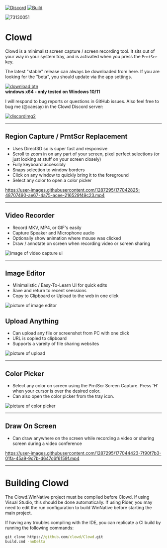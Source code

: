 [![Discord](https://img.shields.io/discord/767856501477343282?style=flat-square&color=purple)](https://discord.gg/M6he8ZPAAJ)
[![Build](https://img.shields.io/github/workflow/status/clowd/Clowd/Build%20Clowd/master?style=flat-square)](https://github.com/clowd/Clowd/actions)

![73130051](https://user-images.githubusercontent.com/1287295/177045040-15601340-0380-418e-975a-cc1d0dd06ebc.png)

# Clowd

Clowd is a minimalist screen capture / screen recording tool. It sits out of your way in your system tray, and is activated when you press the `PrntScr` key.

The latest "stable" release can always be downloaded from here. If you are looking for the "beta", you should update via the app settings.

[![download btn](https://user-images.githubusercontent.com/1287295/177044033-961e5817-83ca-4e71-b204-245dd337a300.png)](https://clowd-releases.s3.eu-central-003.backblazeb2.com/stable/ClowdSetup.exe)
<br/>**windows x64 - only tested on Windows 10/11**

I will respond to bug reports or questions in GitHub issues. Also feel free to bug me (@caesay) in the Clowd Discord server:

[![discordimg2](https://user-images.githubusercontent.com/1287295/150318745-cbfcf5d0-3697-4bef-ac1a-b0d751f53b48.png)](https://discord.gg/M6he8ZPAAJ)

----

## Region Capture / PrntScr Replacement
 - Uses Direct3D so is super fast and responsive
 - Scroll to zoom in on any part of your screen, pixel perfect selections (or just looking at stuff on your screen closely)
 - Fully keyboard accessibly
 - Snaps selection to window borders
 - Click on any window to quickly bring it to the foreground
 - Select any color to open a color picker

https://user-images.githubusercontent.com/1287295/177042825-48707490-ae67-4a75-acee-216529f49c23.mp4

----

## Video Recorder
 - Record MKV, MP4, or GIF's easily
 - Capture Speaker and Microphone audio
 - Optionally show animation where mouse was clicked
 - Draw / annotate on screen when recording video or screen sharing
 
![image of video capture ui](https://user-images.githubusercontent.com/1287295/177043599-853d4718-e879-4007-919a-7aee91776c7d.png)

----

## Image Editor
 - Minimalistic / Easy-To-Learn UI for quick edits
 - Save and return to recent seessions
 - Copy to Clipboard or Upload to the web in one click
 
![picture of image editor](https://user-images.githubusercontent.com/1287295/177043066-46f6fe23-260c-4b06-9c2c-da2970e9f249.png)

## Upload Anything
 - Can upload any file or screenshot from PC with one click
 - URL is copied to clipboard
 - Supports a vareity of file sharing websites
 
![picture of upload](https://user-images.githubusercontent.com/1287295/177044201-1b510910-4211-4eda-9f3c-508fac4c8fba.png)

----

## Color Picker
 - Select any color on screen using the PrntScr Screen Capture. Press 'H' when your cursor is over the desired color.
 - Can also open the color picker from the tray icon.
 
![picture of color picker](https://user-images.githubusercontent.com/1287295/177043307-91a17f2b-3b5f-4b76-9e71-7962cc6cf5e0.png)

----

## Draw On Screen
 - Can draw anywhere on the screen while recording a video or sharing screen during a video conference

https://user-images.githubusercontent.com/1287295/177044423-7f90f7b3-01fa-45a9-9c7b-d647c6f6159f.mp4

----

# Building Clowd

The Clowd.WinNative project must be compiled before Clowd. If using Visual Studio, this should be done automatically. If using Rider, you may need to edit the run configuration to build WinNative before starting the main project.

If having any troubles compiling with the IDE, you can replicate a CI build by running the following commands:

```cmd
git clone https://github.com/clowd/Clowd.git
build.cmd -noDelta
```
